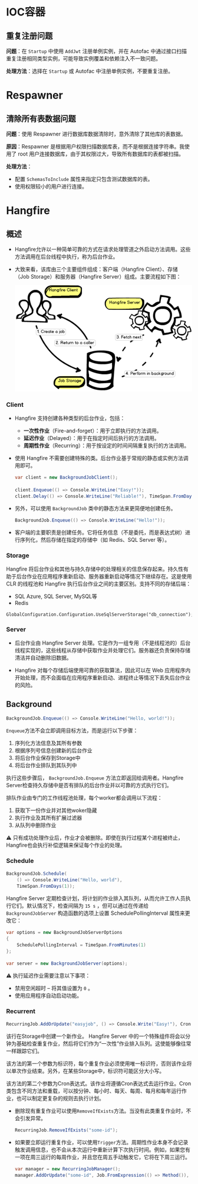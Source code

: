 # IOC容器

## 重复注册问题

**问题**：在 `Startup` 中使用 `AddJwt` 注册单例实例，并在 Autofac 中通过接口扫描重复注册相同类型实例，可能导致实例覆盖和依赖注入不一致问题。

**处理方法**：选择在 `Startup` 或 Autofac 中注册单例实例，不要重复注册。



# Respawner

## 清除所有表数据问题

**问题**：使用 Respawner 进行数据库数据清除时，意外清除了其他库的表数据。

**原因**：Respawner 是根据用户权限扫描数据库表，而不是根据连接字符串。我使用了 root 用户连接数据库，由于其权限过大，导致所有数据库的表都被扫描。

**处理方法**：

- 配置 `SchemasToInclude` 属性来指定只包含测试数据库的表。
- 使用权限较小的用户进行连接。



# Hangfire

## 概述

- Hangfire允许以一种简单可靠的方式在请求处理管道之外启动方法调用。这些方法调用在后台线程中执行，称为后台作业。

- 大致来看，该库由三个主要组件组成：客户端（Hangfire Client）、存储（Job Storage）和服务器（Hangfire Server）组成。主要流程如下图：

  ![Hangfire Workflow](./assets/hangfire-workflow.png)

### Client

- Hangfire 支持创建各种类型的后台作业，包括：
  - **一次性作业**（Fire-and-forget）：用于立即执行的方法调用。
  - **延迟作业**（Delayed）：用于在指定时间后执行的方法调用。
  - **周期性作业**（Recurring）：用于按设定的时间间隔重复执行的方法调用。

- 使用 Hangfire 不需要创建特殊的类。后台作业基于常规的静态或实例方法调用即可。

  ```c#
  var client = new BackgroundJobClient();
  
  client.Enqueue(() => Console.WriteLine("Easy!"));
  client.Delay(() => Console.WriteLine("Reliable!"), TimeSpan.FromDays(1));
  ```

  

- 另外，可以使用 `BackgroundJob` 类中的静态方法来更简便地创建任务。

  ```c#
  BackgroundJob.Enqueue(() => Console.WriteLine("Hello!"));
  ```

- 客户端的主要职责是创建任务。它将任务信息（不是委托，而是表达式树）进行序列化，然后存储在指定的存储中（如 Redis、SQL Server 等）。

### Storage

Hangfire 将后台作业和其他与持久存储中的处理相关的信息保存起来。持久性有助于后台作业在应用程序重新启动、服务器重新启动等情况下继续存在。这是使用 CLR 的线程池和 Hangfire 执行后台作业之间的主要区别。支持不同的存储后端：

- SQL Azure, SQL Server, MySQL等
- Redis

```
GlobalConfiguration.Configuration.UseSqlServerStorage("db_connection");
```

### Server

- 后台作业由 Hangfire Server 处理。它是作为一组专用（不是线程池的）后台线程实现的，这些线程从存储中获取作业并处理它们。服务器还负责保持存储清洁并自动删除旧数据。

- Hangfire 对每个存储后端使用可靠的获取算法，因此可以在 Web 应用程序内开始处理，而不会面临在应用程序重新启动、进程终止等情况下丢失后台作业的风险。



## Background

```c#
BackgroundJob.Enqueue(() => Console.WriteLine("Hello, world!"));
```

`Enqueue`方法不会立即调用目标方法，而是运行以下步骤：

1. 序列化方法信息及其所有参数
2. 根据序列号信息创建新的后台作业
3. 将后台作业保存到Storage中
4. 将后台作业排队到其队列中

执行这些步骤后， `BackgroundJob.Enqueue` 方法立即返回给调用者。Hangfire Server检查持久存储中是否有排队的后台作业并以可靠的方式执行它们。

排队作业由专门的工作线程池处理，每个worker都会调用以下流程：

1. 获取下一份作业并对其他woker隐藏
2. 执行作业及其所有扩展过滤器
3. 从队列中删除作业

⚠️ 只有成功处理作业后，作业才会被删除。即使在执行过程某个进程被终止，Hangfire也会执行补偿逻辑来保证每个作业的处理。



### Schedule

```c#
BackgroundJob.Schedule(
    () => Console.WriteLine("Hello, world"),
    TimeSpan.FromDays(1));
```

Hangfire Server 定期检查计划，将计划的作业排入其队列，从而允许工作人员执行它们。默认情况下，检查间隔为 `15 s` ，但可以通过在传递给 `BackgroundJobServer` 构造函数的选项上设置 SchedulePollingInterval 属性来更改它：

```c#
var options = new BackgroundJobServerOptions
{
    SchedulePollingInterval = TimeSpan.FromMinutes(1)
};

var server = new BackgroundJobServer(options);
```

⚠️ 执行延迟作业需要注意以下事项：

- 禁用空闲超时 – 将其值设置为 `0` 。
- 使用应用程序自动启动功能。



### Recurrent

```c#
RecurringJob.AddOrUpdate("easyjob", () => Console.Write("Easy!"), Cron.Daily);
```

该行在Storage中创建一个新作业。 Hangfire Server 中的一个特殊组件将会以分钟为基础检查重复作业，然后将它们作为“一次性”作业排入队列。这使能够像往常一样跟踪它们。

该方法的第一个参数为标识符，每个重复作业必须使用唯一标识符，否则该作业将以单次作业结束。另外，在某些Storage中，标识符可能区分大小写。

该方法的第二个参数为Cron表达式。该作业将遵循Cron表达式去运行作业。Cron类包含不同方法和重载，可以按分钟、每小时、每天、每周、每月和每年运行作业，也可以制定更复杂的规则去执行计划。

- 删除现有重复作业可以使用`RemoveIfExists`方法。当没有此类重复作业时，不会引发异常。

  ```c#
  RecurringJob.RemoveIfExists("some-id");
  ```

- 如果要立即运行重复作业，可以使用`Trigger`方法。周期性作业本身不会记录触发调用信息，也不会从本次运行中重新计算下次执行时间。例如，如果您有一项在周三运行的每周作业，并且您在周五手动触发它，它将在下周三运行。

  ```c#
  var manager = new RecurringJobManager();
  manager.AddOrUpdate("some-id", Job.FromExpression(() => Method()), Cron.Yearly());
  ```

  